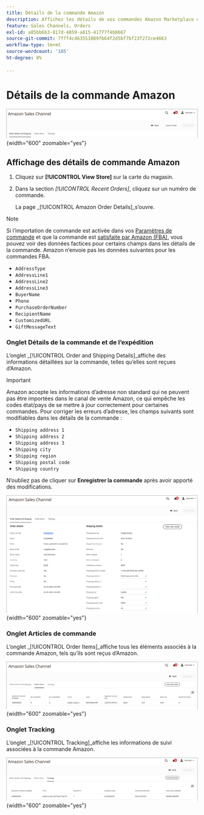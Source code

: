 ```yaml
---
title: Détails de la commande Amazon
description: Affichez les détails de vos commandes Amazon Marketplace dans l’administrateur Adobe Commerce ou Magento Open Source.
feature: Sales Channels, Orders
exl-id: a85bb6b3-817d-4859-a815-41777f4b8667
source-git-commit: 7fff4c463551089fb64f2d5bf7bf23f272ce4663
workflow-type: tm+mt
source-wordcount: '185'
ht-degree: 0%

---
```


# Détails de la commande Amazon

![Détails de la commande Amazon](assets/amazon-order-details-header.png){width="600" zoomable="yes"}

## Affichage des détails de commande Amazon

1. Cliquez sur **[!UICONTROL View Store]** sur la carte du magasin.

1. Dans la section _[!UICONTROL Recent Orders]_, cliquez sur un numéro de commande.

   La page _[!UICONTROL Amazon Order Details]_s’ouvre.

>[!NOTE]
>
>Si l’importation de commande est activée dans vos [Paramètres de commande](./order-settings.md) et que la commande est [ satisfaite par Amazon (FBA)](./fulfilled-by.md), vous pouvez voir des données factices pour certains champs dans les détails de la commande. Amazon n’envoie pas les données suivantes pour les commandes FBA.
>
> - `AddressType`
> - `AddressLine1`
> - `AddressLine2`
> - `AddressLine3`
> - `BuyerName`
> - `Phone`
> - `PurchaseOrderNumber`
> - `RecipientName`
> - `CustomizedURL`
> - `GiftMessageText`

### Onglet Détails de la commande et de l’expédition

L’onglet _[!UICONTROL Order and Shipping Details]_affiche des informations détaillées sur la commande, telles qu’elles sont reçues d’Amazon.

>[!IMPORTANT]
>
>Amazon accepte les informations d’adresse non standard qui ne peuvent pas être importées dans le canal de vente Amazon, ce qui empêche les codes état/pays de se mettre à jour correctement pour certaines commandes. Pour corriger les erreurs d’adresse, les champs suivants sont modifiables dans les détails de la commande :
>
>- `Shipping address 1`
>- `Shipping address 2`
>- `Shipping address 3`
>- `Shipping city`
>- `Shipping region`
>- `Shipping postal code`
>- `Shipping country`
>
>N’oubliez pas de cliquer sur **Enregistrer la commande** après avoir apporté des modifications.

![Détails de la commande et de l’expédition](assets/amazon-order-details.png){width="600" zoomable="yes"}

### Onglet Articles de commande

L’onglet _[!UICONTROL Order Items]_affiche tous les éléments associés à la commande Amazon, tels qu’ils sont reçus d’Amazon.

![Détails de l’élément de commande](assets/amazon-order-item-details.png){width="600" zoomable="yes"}

### Onglet Tracking

L’onglet _[!UICONTROL Tracking]_affiche les informations de suivi associées à la commande Amazon.

![Détails du suivi](assets/amazon-order-tracking-details.png){width="600" zoomable="yes"}
